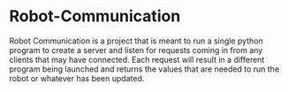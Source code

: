 # Robot-Communication

Robot Communication is a project that is meant to run a single python program to create a server and listen for 
requests coming in from any clients that may have connected. Each request will result in a different program being 
launched and returns the values that are needed to run the robot or whatever has been updated. 
